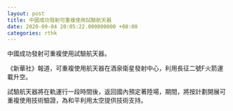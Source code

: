 ```yaml
---
layout: post
title: 中國成功發射可重複使用試驗航天器
date: 2020-09-04 20:05:22.000000000 +08:00
categories: rthk
---
```


中國成功發射可重複使用試驗航天器。

《新華社》報道，可重複使用航天器在酒泉衛星發射中心，利用長征二號F火箭運載升空。

試驗航天器將在軌運行一段時間後，返回國內預定著陸場，期間，將按計劃開展可重複使用技術驗證，為和平利用太空提供技術支持。
